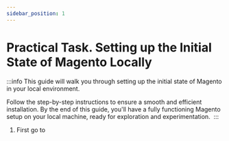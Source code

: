```yaml
---
sidebar_position: 1
---
```


# Practical Task. Setting up the Initial State of Magento Locally

:::info
This guide will walk you through setting up the initial state of Magento in your local environment.

Follow the step-by-step instructions to ensure a smooth and efficient installation. By the end of this guide, you'll have a fully functioning Magento setup on your local machine, ready for exploration and experimentation. 
:::

1. First go to 
